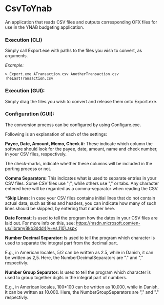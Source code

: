 # CsvToYnab
An application that reads CSV files and outputs corresponding OFX files for use in the YNAB budgeting application.

### Execution (CLI)
Simply call Export.exe with paths to the files you wish to convert, as arguments.

*Example:*

`> Export.exe ATransaction.csv AnotherTransaction.csv TheLastTransaction.csv`
  
### Execution (GUI):
Simply drag the files you wish to convert and release them onto Export.exe.


### Configuration (GUI):
The conversion process can be configured by using Configure.exe.

Following is an explanation of each of the settings:

**Payee, Date, Amount, Memo, Check #:**
These indicate which column the software should look for the payee, date, amount, name and check number, in your CSV files, respectively.

The check-marks, indicate whether these columns will be included in the porting process or not.

**Comma Separators:**
This indicates what is used to separate entries in your CSV files.
Some CSV files use ";", while others use "," or tabs.
Any character entered here will be regarded as a comma-separator when reading the CSV.

***Skip Lines:**
In case your CSV files contains initial lines that do not contain actual data, such as titles and headers,
you can indicate how many of such lines should be skipped, by entering that number here.

**Date Format:**
Is used to tell the program how the dates in your CSV files are laid out.
For more info on this, see: https://msdn.microsoft.com/en-us/library/8kb3ddd4(v=vs.110).aspx

**Number Decimal Separator:**
Is used to tell the program which character is used to separate the integral part from the decimal part.

E.g., in American locales, 5/2 can be written as 2.5, while in Danish, it can be written as 2,5.
Here, the NumberDecimalSeparators are "." and "," respectivly.

**Number Group Separator:**
Is used to tell the program which character is used to group together digits in the integral part of numbers.

E.g., in American locales, 100*100 can be written as 10,000, while in Danish, it can be written as 10.000.
Here, the NumberGroupSeparators are "," and "." respectivly.
